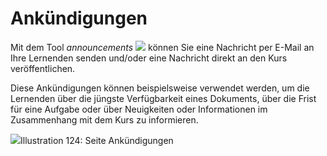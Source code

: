
# Ankündigungen

Mit dem Tool _announcements_ ![](../../.gitbook/assets/graphics226%20%283%29.png) können Sie eine Nachricht per E-Mail an Ihre Lernenden senden und/oder eine Nachricht direkt an den Kurs veröffentlichen.

Diese Ankündigungen können beispielsweise verwendet werden, um die Lernenden über die jüngste Verfügbarkeit eines Dokuments, über die Frist für eine Aufgabe oder über Neuigkeiten oder Informationen im Zusammenhang mit dem Kurs zu informieren.

![](../../.gitbook/assets/images163%20%284%29.png)Illustration 124: Seite Ankündigungen